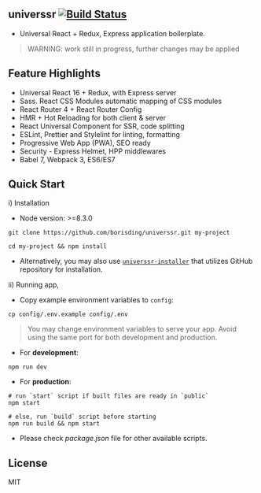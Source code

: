 ## universsr [![Build Status](https://travis-ci.org/borisding/universsr.svg?branch=master)](https://travis-ci.org/borisding/universsr)

* Universal React + Redux, Express application boilerplate.

> WARNING: work still in progress, further changes may be applied

## Feature Highlights

* Universal React 16 + Redux, with Express server
* Sass. React CSS Modules automatic mapping of CSS modules
* React Router 4 + React Router Config
* HMR + Hot Reloading for both client & server
* React Universal Component for SSR, code splitting
* ESLint, Prettier and Stylelint for linting, formatting
* Progressive Web App (PWA), SEO ready
* Security - Express Helmet, HPP middlewares
* Babel 7, Webpack 3, ES6/ES7

## Quick Start

i) Installation

* Node version: >=8.3.0

```
git clone https://github.com/borisding/universsr.git my-project

cd my-project && npm install
```

* Alternatively, you may also use [`universsr-installer`](https://github.com/borisding/universsr-installer) that utilizes GitHub repository for installation.

ii) Running app,

* Copy example environment variables to `config`:

```
cp config/.env.example config/.env
```

> You may change environment variables to serve your app. Avoid using the same port for both development and production.

* For **development**:

```
npm run dev
```

* For **production**:

```
# run `start` script if built files are ready in `public`
npm start

# else, run `build` script before starting
npm run build && npm start
```

* Please check _package.json_ file for other available scripts.

## License

MIT

